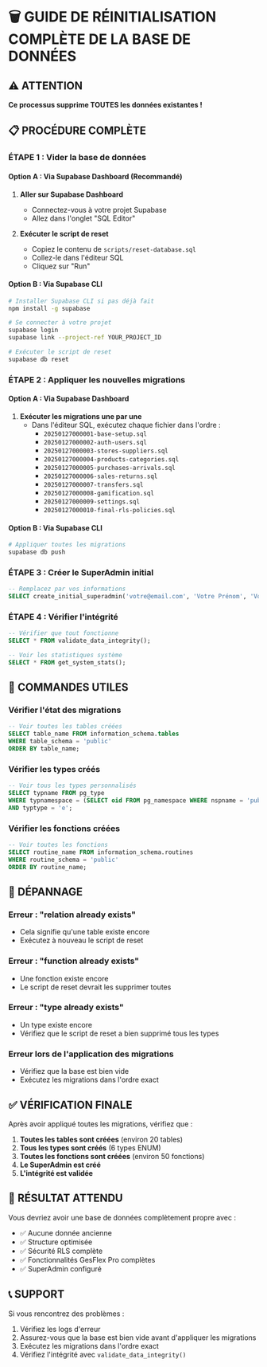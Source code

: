 # 🗑️ GUIDE DE RÉINITIALISATION COMPLÈTE DE LA BASE DE DONNÉES

## ⚠️ ATTENTION
**Ce processus supprime TOUTES les données existantes !**

## 📋 PROCÉDURE COMPLÈTE

### **ÉTAPE 1 : Vider la base de données**

#### **Option A : Via Supabase Dashboard (Recommandé)**

1. **Aller sur Supabase Dashboard**
   - Connectez-vous à votre projet Supabase
   - Allez dans l'onglet "SQL Editor"

2. **Exécuter le script de reset**
   - Copiez le contenu de `scripts/reset-database.sql`
   - Collez-le dans l'éditeur SQL
   - Cliquez sur "Run"

#### **Option B : Via Supabase CLI**

```bash
# Installer Supabase CLI si pas déjà fait
npm install -g supabase

# Se connecter à votre projet
supabase login
supabase link --project-ref YOUR_PROJECT_ID

# Exécuter le script de reset
supabase db reset
```

### **ÉTAPE 2 : Appliquer les nouvelles migrations**

#### **Option A : Via Supabase Dashboard**

1. **Exécuter les migrations une par une**
   - Dans l'éditeur SQL, exécutez chaque fichier dans l'ordre :
     - `20250127000001-base-setup.sql`
     - `20250127000002-auth-users.sql`
     - `20250127000003-stores-suppliers.sql`
     - `20250127000004-products-categories.sql`
     - `20250127000005-purchases-arrivals.sql`
     - `20250127000006-sales-returns.sql`
     - `20250127000007-transfers.sql`
     - `20250127000008-gamification.sql`
     - `20250127000009-settings.sql`
     - `20250127000010-final-rls-policies.sql`

#### **Option B : Via Supabase CLI**

```bash
# Appliquer toutes les migrations
supabase db push
```

### **ÉTAPE 3 : Créer le SuperAdmin initial**

```sql
-- Remplacez par vos informations
SELECT create_initial_superadmin('votre@email.com', 'Votre Prénom', 'Votre Nom');
```

### **ÉTAPE 4 : Vérifier l'intégrité**

```sql
-- Vérifier que tout fonctionne
SELECT * FROM validate_data_integrity();

-- Voir les statistiques système
SELECT * FROM get_system_stats();
```

## 🔧 COMMANDES UTILES

### **Vérifier l'état des migrations**
```sql
-- Voir toutes les tables créées
SELECT table_name FROM information_schema.tables 
WHERE table_schema = 'public' 
ORDER BY table_name;
```

### **Vérifier les types créés**
```sql
-- Voir tous les types personnalisés
SELECT typname FROM pg_type 
WHERE typnamespace = (SELECT oid FROM pg_namespace WHERE nspname = 'public')
AND typtype = 'e';
```

### **Vérifier les fonctions créées**
```sql
-- Voir toutes les fonctions
SELECT routine_name FROM information_schema.routines 
WHERE routine_schema = 'public' 
ORDER BY routine_name;
```

## 🚨 DÉPANNAGE

### **Erreur : "relation already exists"**
- Cela signifie qu'une table existe encore
- Exécutez à nouveau le script de reset

### **Erreur : "function already exists"**
- Une fonction existe encore
- Le script de reset devrait les supprimer toutes

### **Erreur : "type already exists"**
- Un type existe encore
- Vérifiez que le script de reset a bien supprimé tous les types

### **Erreur lors de l'application des migrations**
- Vérifiez que la base est bien vide
- Exécutez les migrations dans l'ordre exact

## ✅ VÉRIFICATION FINALE

Après avoir appliqué toutes les migrations, vérifiez que :

1. **Toutes les tables sont créées** (environ 20 tables)
2. **Tous les types sont créés** (6 types ENUM)
3. **Toutes les fonctions sont créées** (environ 50 fonctions)
4. **Le SuperAdmin est créé**
5. **L'intégrité est validée**

## 🎯 RÉSULTAT ATTENDU

Vous devriez avoir une base de données complètement propre avec :
- ✅ Aucune donnée ancienne
- ✅ Structure optimisée
- ✅ Sécurité RLS complète
- ✅ Fonctionnalités GesFlex Pro complètes
- ✅ SuperAdmin configuré

## 📞 SUPPORT

Si vous rencontrez des problèmes :
1. Vérifiez les logs d'erreur
2. Assurez-vous que la base est bien vide avant d'appliquer les migrations
3. Exécutez les migrations dans l'ordre exact
4. Vérifiez l'intégrité avec `validate_data_integrity()` 
